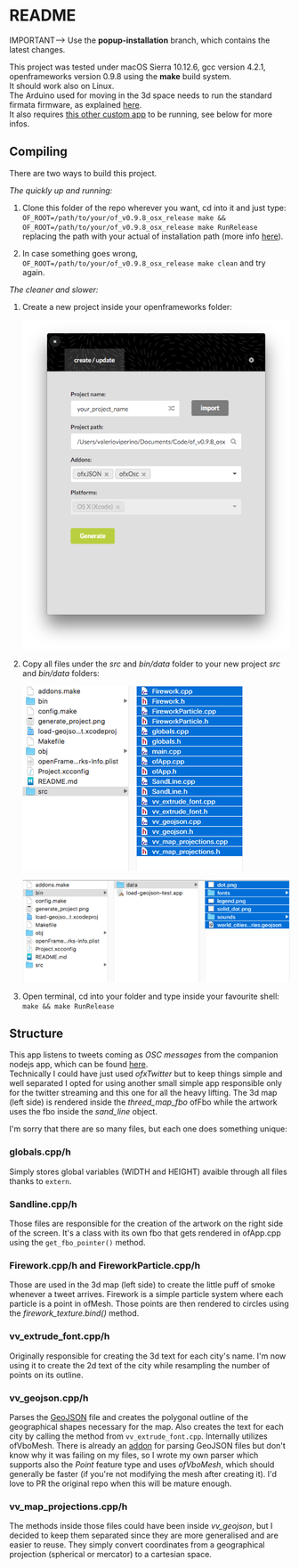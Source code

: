 # README

IMPORTANT--> Use the **popup-installation** branch, which contains the latest changes.

This project was tested under macOS Sierra 10.12.6, gcc version 4.2.1, openframeworks version 0.9.8 using the **make** build system.<br>It should work also on Linux. <br>
The Arduino used for moving in the 3d space needs to run the standard firmata firmware, as explained [here](http://openframeworks.cc/documentation/communication/ofArduino/).<br>
It also requires [this other custom app](https://github.com/vvzen/MACA/tree/master/end-2-term-projects/wcc2/realtime-twitter-proto) to be running, see below for more infos.

## Compiling

There are two ways to build this project.

*The quickly up and running:*
1. Clone this folder of the repo wherever you want, cd into it and just type:<br>
    ```OF_ROOT=/path/to/your/of_v0.9.8_osx_release make && OF_ROOT=/path/to/your/of_v0.9.8_osx_release make RunRelease```
    <br>replacing the path with your actual of installation path (more info [here](https://vvzen.github.io/openframeworks/personal-dev-setup)). 

2. In case something goes wrong, ```OF_ROOT=/path/to/your/of_v0.9.8_osx_release make clean``` and try again.


*The cleaner and slower:*
1. Create a new project inside your openframeworks folder:

    ![generate-project](generate_project.png)

2. Copy all files under the *src* and *bin/data* folder to your new project *src* and *bin/data* folders:

    ![src-files](src_files.png)

    ![data-files](data_files.png)

3. Open terminal, cd into your folder and type inside your favourite shell: <br> 
    ```make && make RunRelease```

## Structure

This app listens to tweets coming as *OSC messages* from the companion nodejs app, which can be found [here](https://github.com/vvzen/MACA/tree/master/end-2-term-projects/wcc2/realtime-twitter-proto).<br>
Technically I could have just used *ofxTwitter* but to keep things simple and well separated I opted for using another small simple app responsible only for the twitter streaming and this one for all the heavy lifting.
The 3d map (left side) is rendered inside the *threed_map_fbo* ofFbo while the artwork uses the fbo inside the *sand_line* object.

I'm sorry that there are so many files, but each one does something unique:

### globals.cpp/h

Simply stores global variables (WIDTH and HEIGHT) avaible through all files thanks to `extern`.

### Sandline.cpp/h

Those files are responsible for the creation of the artwork on the right side of the screen.
It's a class with its own fbo that gets rendered in ofApp.cpp using the `get_fbo_pointer()` method.

### Firework.cpp/h and FireworkParticle.cpp/h

Those are used in the 3d map (left side) to create the little puff of smoke whenever a tweet arrives. Firework is a simple particle system where each particle is a point in ofMesh. Those points are then rendered to circles using the *firework_texture.bind()* method.

### vv_extrude_font.cpp/h

Originally responsible for creating the 3d text for each city's name. I'm now using it to create the 2d text of the city while resampling the number of points on its outline.

### vv_geojson.cpp/h

Parses the [GeoJSON](https://en.wikipedia.org/wiki/GeoJSON) file and creates the polygonal outline of the geographical shapes necessary for the map.
Also creates the text for each city by calling the method from `vv_extrude_font.cpp`. Internally utilizes ofVboMesh.
There is already an [addon](https://github.com/moxuse/ofxGeoJSON) for parsing GeoJSON files but  don't know why it was failing on my files, so I wrote my own parser which supports also the *Point* feature type and uses *ofVboMesh*, which should generally be faster (if you're not modifying the mesh after creating it). I'd love to PR the original repo when this will be mature enough.

### vv_map_projections.cpp/h

The methods inside those files could have been inside *vv_geojson*, but I decided to keep them separated since they are more generalised and are easier to reuse.
They simply convert coordinates from a geographical projection (spherical or mercator) to a cartesian space.

